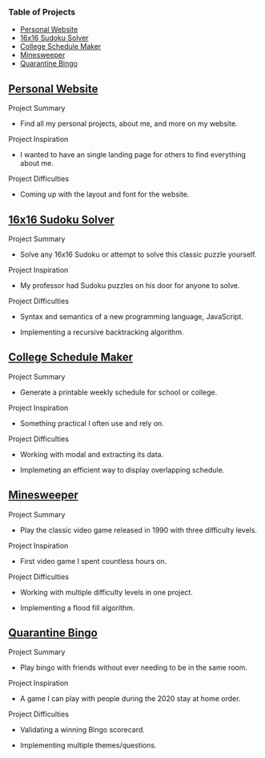 ### Table of Projects
- [Personal Website](https://steven-phun.github.io/Personal-Projects/Personal-Website)
- [16x16 Sudoku Solver](https://steven-phun.github.io/Personal-Projects/16x16-Sudoku-Solver)
- [College Schedule Maker](https://steven-phun.github.io/Personal-Projects/College-Schedule-Maker)
- [Minesweeper](https://steven-phun.github.io/Personal-Projects/Minesweeper)
- [Quarantine Bingo](https://steven-phun.github.io/Personal-Projects/Quarantine-Bingo)

## [Personal Website](https://steven-phun.github.io/Personal-Projects/Personal-Website)

Project Summary

- Find all my personal projects, about me, and more on my website.

Project Inspiration 

- I wanted to have an single landing page for others to find everything about me.

Project Difficulties

- Coming up with the layout and font for the website.


## [16x16 Sudoku Solver](https://steven-phun.github.io/Personal-Projects/16x16-Sudoku-Solver)

Project Summary

- Solve any 16x16 Sudoku or attempt to solve this classic puzzle yourself.

Project Inspiration 

- My professor had Sudoku puzzles on his door for anyone to solve.

Project Difficulties

- Syntax and semantics of a new programming language, JavaScript.

- Implementing a recursive backtracking algorithm.

## [College Schedule Maker](https://steven-phun.github.io/Personal-Projects/College-Schedule-Maker)

Project Summary

- Generate a printable weekly schedule for school or college. 

Project Inspiration 

- Something practical I often use and rely on.

Project Difficulties

- Working with modal and extracting its data. 

- Implemeting an efficient way to display overlapping schedule.

## [Minesweeper](https://steven-phun.github.io/Personal-Projects/Minesweeper)

Project Summary

- Play the classic video game released in 1990 with three difficulty levels.

Project Inspiration 

- First video game I spent countless hours on.

Project Difficulties

- Working with multiple difficulty levels in one project.

- Implementing a flood fill algorithm.

## [Quarantine Bingo](https://steven-phun.github.io/Personal-Projects/Quarantine-Bingo)

Project Summary

- Play bingo with friends without ever needing to be in the same room.

Project Inspiration 

- A game I can play with people during the 2020 stay at home order. 

Project Difficulties

- Validating a winning Bingo scorecard.

- Implementing multiple themes/questions. 
